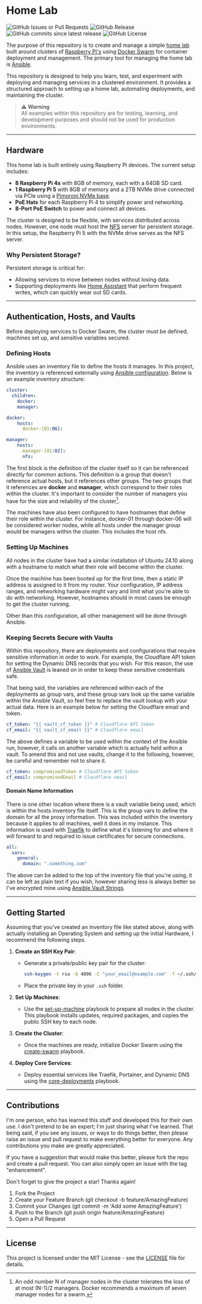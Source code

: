 # Home Lab
![GitHub Issues or Pull Requests](https://img.shields.io/github/issues/joe-mccarthy/home-lab?style=for-the-badge)
![GitHub Release](https://img.shields.io/github/v/release/joe-mccarthy/home-lab?style=for-the-badge)
![GitHub commits since latest release](https://img.shields.io/github/commits-since/joe-mccarthy/home-lab/latest?style=for-the-badge)
![GitHub License](https://img.shields.io/github/license/joe-mccarthy/home-lab?style=for-the-badge)

The purpose of this repository is to create and manage a simple [home lab](https://linuxhandbook.com/homelab/) built around clusters of [Raspberry Pi's](https://www.raspberrypi.com/) using [Docker Swarm](https://docs.docker.com/engine/swarm/) for container deployment and management. The primary tool for managing the home lab is [Ansible](https://docs.ansible.com/ansible/latest/index.html). 

This repository is designed to help you learn, test, and experiment with deploying and managing services in a clustered environment. It provides a structured approach to setting up a home lab, automating deployments, and maintaining the cluster.

> **⚠️ Warning**  
> All examples within this repository are for testing, learning, and development purposes and should not be used for production environments.

---

## Hardware

This home lab is built entirely using Raspberry Pi devices. The current setup includes:

- **8 Raspberry Pi 4s** with 8GB of memory, each with a 64GB SD card.
- **1 Raspberry Pi 5** with 8GB of memory and a 2TB NVMe drive connected via PCIe using a [Pimoroni NVMe base](https://shop.pimoroni.com/products/nvme-base?variant=41219587178579).
- **PoE Hats** for each Raspberry Pi 4 to simplify power and networking.
- **8-Port PoE Switch** to power and connect all devices.

The cluster is designed to be flexible, with services distributed across nodes. However, one node must host the [NFS](https://en.wikipedia.org/wiki/Network_File_System) server for persistent storage. In this setup, the Raspberry Pi 5 with the NVMe drive serves as the NFS server.

### Why Persistent Storage?

Persistent storage is critical for:
- Allowing services to move between nodes without losing data.
- Supporting deployments like [Home Assistant](https://www.home-assistant.io/) that perform frequent writes, which can quickly wear out SD cards.

---

## Authentication, Hosts, and Vaults

Before deploying services to Docker Swarm, the cluster must be defined, machines set up, and sensitive variables secured.

### Defining Hosts

Ansible uses an inventory file to define the hosts it manages. In this project, the inventory is referenced externally using [Ansible configuration](https://docs.ansible.com/ansible/latest/reference_appendices/config.html). Below is an example inventory structure:

```yml
cluster:
  children:
    docker:
    manager:

docker:
    hosts:
      docker-[01:06]:

manager:
    hosts:      
      manager-[01:02]:
      nfs:
```

The first block is the definition of the cluster itself so it can be referenced directly for common actions. This definition is a group that doesn't reference actual hosts, but it references other groups. The two groups that it references are __docker__ and __manager__, which correspond to their roles within the cluster. It's important to consider the number of managers you have for the size and reliability of the cluster[^1].

The machines have also been configured to have hostnames that define their role within the cluster. For instance, docker-01 through docker-06 will be considered worker nodes, while all hosts under the manager group would be managers within the cluster. This includes the host nfs. 

### Setting Up Machines

All nodes in the cluster have had a similar installation of Ubuntu 24.10 along with a hostname to match what their role will become within the cluster. 

Once the machine has been booted up for the first time, then a static IP address is assigned to it from my router. Your configuration, IP address ranges, and networking hardware might vary and limit what you're able to do with networking. However, hostnames should in most cases be enough to get the cluster running.

Other than this configuration, all other management will be done through Ansible.

### Keeping Secrets Secure with Vaults

Within this repository, there are deployments and configurations that require sensitive information in order to work. For example, the Cloudflare API token for setting the Dynamic DNS records that you wish. For this reason, the use of [Ansible Vault](https://docs.ansible.com/ansible/latest/vault_guide/index.html) is leaned on in order to keep these sensitive credentials safe. 

That being said, the variables are referenced within each of the deployments as group vars, and these group vars look up the same variable within the Ansible Vault, so feel free to replace the vault lookup with your actual data. Here is an example below for setting the Cloudflare email and token.

```yml
cf_token: "{{ vault_cf_token }}" # Cloudflare API token
cf_email: "{{ vault_cf_email }}" # Cloudflare email
``` 
The above defines a variable to be used within the context of the Ansible run, however, it calls on another variable which is actually held within a vault. To amend this and not use vaults, change it to the following, however, be careful and remember not to share it.

```yml
cf_token: compromisedToken # Cloudflare API token
cf_email: compromisedEmail # Cloudflare email
``` 

#### Domain Name Information

There is one other location where there is a vault variable being used, which is within the hosts inventory file itself. This is the group vars to define the domain for all the proxy information. This was included within the inventory because it applies to all machines, well it does in my instance. This information is used with [Traefik](https://doc.traefik.io/traefik/) to define what it's listening for and where it will forward to and required to issue certificates for secure connections.

```yml
all:
  vars:
    general:
      domain: ".something.com"
```

The above can be added to the top of the inventory file that you're using, it can be left as plain text if you wish, however sharing less is always better so I've encrypted mine using [Ansible Vault Strings](https://docs.ansible.com/ansible/latest/vault_guide/vault_encrypting_content.html#encrypting-individual-variables-with-ansible-vault). 

---

## Getting Started

Assuming that you've created an inventory file like stated above, along with actually installing an Operating System and setting up the initial Hardware, I recommend the following steps. 

1. **Create an SSH Key Pair**:
   - Generate a private/public key pair for the cluster:
     ```bash
     ssh-keygen -t rsa -b 4096 -C "your_email@example.com" -f ~/.ssh/homelab
     ```
   - Place the private key in your `.ssh` folder.

2. **Set Up Machines**:
   - Use the [set-up-machine](maintenance/set-up-machine/README.md) playbook to prepare all nodes in the cluster. This playbook installs updates, required packages, and copies the public SSH key to each node.

3. **Create the Cluster**:
   - Once the machines are ready, initialize Docker Swarm using the [create-swarm](docker-swarm/README.md) playbook.

4. **Deploy Core Services**:
   - Deploy essential services like Traefik, Portainer, and Dynamic DNS using the [core-deployments](deployments/core-deployments/README.md) playbook.

---

## Contributions

I'm one person, who has learned this stuff and developed this for their own use. I don't pretend to be an expert; I'm just sharing what I've learned. That being said, if you see any issues, or ways to do things better, then please raise an issue and pull request to make everything better for everyone. Any contributions you make are greatly appreciated.

If you have a suggestion that would make this better, please fork the repo and create a pull request. You can also simply open an issue with the tag "enhancement".

Don't forget to give the project a star! Thanks again!

1. Fork the Project
1. Create your Feature Branch (git checkout -b feature/AmazingFeature)
1. Commit your Changes (git commit -m 'Add some AmazingFeature')
1. Push to the Branch (git push origin feature/AmazingFeature)
1. Open a Pull Request

---

## License

This project is licensed under the MIT License - see the [LICENSE](LICENSE) file for details.

[^1]: An odd number N of manager nodes in the cluster tolerates the loss of at most (N-1)/2 managers. Docker recommends a maximum of seven manager nodes for a swarm.